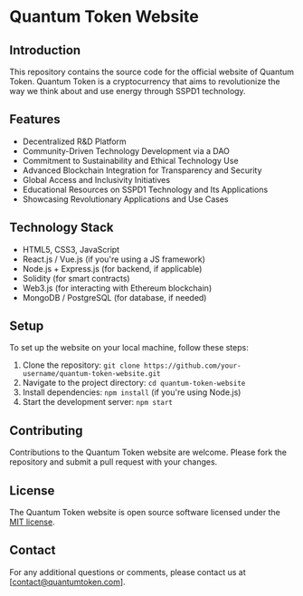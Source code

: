 # Quantum Token Website

## Introduction
This repository contains the source code for the official website of Quantum Token. Quantum Token is a cryptocurrency that aims to revolutionize the way we think about and use energy through SSPD1 technology.

## Features
- Decentralized R&D Platform
- Community-Driven Technology Development via a DAO
- Commitment to Sustainability and Ethical Technology Use
- Advanced Blockchain Integration for Transparency and Security
- Global Access and Inclusivity Initiatives
- Educational Resources on SSPD1 Technology and Its Applications
- Showcasing Revolutionary Applications and Use Cases

## Technology Stack
- HTML5, CSS3, JavaScript
- React.js / Vue.js (if you're using a JS framework)
- Node.js + Express.js (for backend, if applicable)
- Solidity (for smart contracts)
- Web3.js (for interacting with Ethereum blockchain)
- MongoDB / PostgreSQL (for database, if needed)

## Setup
To set up the website on your local machine, follow these steps:
1. Clone the repository: `git clone https://github.com/your-username/quantum-token-website.git`
2. Navigate to the project directory: `cd quantum-token-website`
3. Install dependencies: `npm install` (if you're using Node.js)
4. Start the development server: `npm start`

## Contributing
Contributions to the Quantum Token website are welcome. Please fork the repository and submit a pull request with your changes.

## License
The Quantum Token website is open source software licensed under the [MIT license](LICENSE).

## Contact
For any additional questions or comments, please contact us at [contact@quantumtoken.com].

